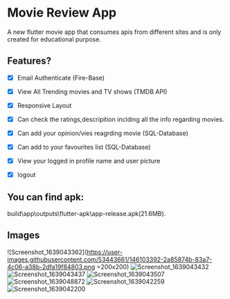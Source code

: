 # Movie Review App

A new flutter movie app that consumes apis from different sites and is only created for educational purpose.


## Features?

- [x] Email Authenticate (Fire-Base)
- [x] View All Trending movies and TV shows (TMDB API)
- [x] Responsive Layout
- [x] Can check the ratings,descripition inclding all the info regarding movies.
- [x] Can add your opinion/vies reagrding movie (SQL-Database)
- [x] Can add to your favourites list (SQL-Database)
- [x] View your logged in profile name and user picture
- [x] logout


## You can find apk:

build\app\outputs\flutter-apk\app-release.apk(21.6MB).

## Images


![Screenshot_1639043362](https://user-images.githubusercontent.com/53443661/146103392-2a85874b-83a7-4c06-a38b-2dfa19f84803.png =200x200)
![Screenshot_1639043432](https://user-images.githubusercontent.com/53443661/146103418-354576f5-fb30-49ba-a9cf-2c9701a7b0f5.png)
![Screenshot_1639043437](https://user-images.githubusercontent.com/53443661/146103424-37a40a10-0755-42d6-a8ac-0c0d7e536494.png)
![Screenshot_1639043507](https://user-images.githubusercontent.com/53443661/146103440-bd1f385a-0d50-497f-a7f1-c586e80108bd.png)
![Screenshot_1639048872](https://user-images.githubusercontent.com/53443661/146103456-584df386-2191-4c94-8b31-69044834935f.png)
![Screenshot_1639042259](https://user-images.githubusercontent.com/53443661/146103476-045db234-95b4-45d1-9be5-bcb257a2bfc0.png)
![Screenshot_1639042200](https://user-images.githubusercontent.com/53443661/146103485-d85b9c45-40ea-4750-8385-926ab2848199.png)
